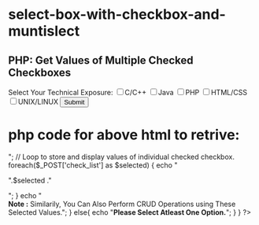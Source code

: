 # select-box-with-checkbox-and-muntislect
<!DOCTYPE html>
<html>
<head>
<title>PHP: Get Values of Multiple Checked Checkboxes</title>
<link rel="stylesheet" href="css/php_checkbox.css" />
</head>
<body>
<div class="container">
<div class="main">
<h2>PHP: Get Values of Multiple Checked Checkboxes</h2>
<form action="php_checkbox.php" method="post">
<label class="heading">Select Your Technical Exposure:</label>
<input type="checkbox" name="check_list[]" value="C/C++"><label>C/C++</label>
<input type="checkbox" name="check_list[]" value="Java"><label>Java</label>
<input type="checkbox" name="check_list[]" value="PHP"><label>PHP</label>
<input type="checkbox" name="check_list[]" value="HTML/CSS"><label>HTML/CSS</label>
<input type="checkbox" name="check_list[]" value="UNIX/LINUX"><label>UNIX/LINUX</label>
<input type="submit" name="submit" Value="Submit"/>
<!----- Including PHP Script ----->
<?php include 'checkbox_value.php';?>
</form>
</div>
</div>
</body>
</html>

# php code for above html to retrive:

<?php
if(isset($_POST['submit'])){
if(!empty($_POST['check_list'])) {
// Counting number of checked checkboxes.
$checked_count = count($_POST['check_list']);
echo "You have selected following ".$checked_count." option(s): <br/>";
// Loop to store and display values of individual checked checkbox.
foreach($_POST['check_list'] as $selected) {
echo "<p>".$selected ."</p>";
}
echo "<br/><b>Note :</b> <span>Similarily, You Can Also Perform CRUD Operations using These Selected Values.</span>";
}
else{
echo "<b>Please Select Atleast One Option.</b>";
}
}
?>
